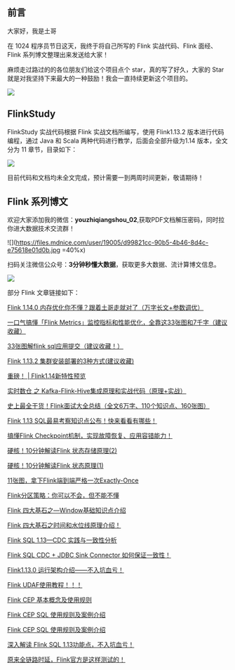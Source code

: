## 前言

大家好，我是土哥

在 1024 程序员节日这天，我终于将自己所写的 Flink 实战代码、Flink 面经、Flink 系列博文整理出来发送给大家！

麻烦走过路过的的各位朋友们给这个项目点个 star，真的写了好久，大家的 Star 就是对我坚持下来最大的一种鼓励！我会一直持续更新这个项目的。



![](https://files.mdnice.com/user/19005/a4fa823a-6ac5-47e8-a01d-24f4ccf9c994.png)

## FlinkStudy

FlinkStudy 实战代码根据 Flink 实战文档所编写，使用 Flink1.13.2 版本进行代码编程，通过 Java 和 Scala 两种代码进行教学，后面会全部升级为1.14 版本，全文分为 11 章节，目录如下：


![](https://files.mdnice.com/user/19005/80ef0685-a70a-492c-b5d0-bb847eeda49e.png)

目前代码和文档均未全文完成，预计需要一到两周时间更新，敬请期待！


## Flink 系列博文


欢迎大家添加我的微信：**youzhiqiangshou_02**,获取PDF文档解压密码，同时拉你进大数据技术交流群！



![](https://files.mdnice.com/user/19005/d99821cc-90b5-4b46-8d4c-e75618e01d0b.jpg  =40%x)




扫码关注微信公众号：**3分钟秒懂大数据**，获取更多大数据、流计算博文信息。


![](https://files.mdnice.com/user/19005/9b74646c-5950-4a72-ba53-f3755c6ed667.png)

部分 Flink 文章链接如下：

[Flink 1.14.0 内存优化你不懂？跟着土哥走就对了（万字长文+参数调优）](https://mp.weixin.qq.com/s?__biz=Mzg5NDY3NzIwMA==&mid=2247499997&idx=1&sn=5037221dff9b28e86e4c6b6a4cfc968f&chksm=c0197962f76ef074ee92df03886bfb9bcd894947eaa7a1ab51086d98210e9be047fbd9647f94&token=299008056&lang=zh_CN#rd)

[一口气搞懂「Flink Metrics」监控指标和性能优化，全靠这33张图和7千字（建议收藏）](https://mp.weixin.qq.com/s?__biz=Mzg5NDY3NzIwMA==&mid=2247499736&idx=1&sn=652f3d94182d56a795a55c495c89ab2b&chksm=c0194667f76ecf71bc1e8543222effd2a9ff940b48e4c14e52a966763ddb074d8f2305bca6ac&token=299008056&lang=zh_CN#rd)

[33张图解flink sql应用提交（建议收藏！）](https://mp.weixin.qq.com/s?__biz=Mzg5NDY3NzIwMA==&mid=2247499065&idx=1&sn=65559142ae6210e937baa8e9f8a1089b&chksm=c0194486f76ecd9028e0113a34b2e633d406ef342eab676043fb159b52f4c10eaefd55a2757b&token=299008056&lang=zh_CN#rd)

[Flink 1.13.2 集群安装部署的3种方式(建议收藏)](https://mp.weixin.qq.com/s?__biz=Mzg5NDY3NzIwMA==&mid=2247498571&idx=1&sn=d4557dfb7dde1964bf0ba684c9b2ff0a&chksm=c01942f4f76ecbe2feb3504b166f94fd0762efffe7acaa804bac27dba6c17556d1b623ee8e39&token=299008056&lang=zh_CN#rd)

[重磅！ | Flink1.14新特性预览](https://mp.weixin.qq.com/s?__biz=Mzg5NDY3NzIwMA==&mid=2247497696&idx=1&sn=db2cb7921c10a378f3e15d28527ca5bf&chksm=c0194e5ff76ec749ed96a5ef361550e1d1f66c97ba571f18ef255375912fb57fdb4cfb207756&token=299008056&lang=zh_CN#rd)

[实时数仓 之 Kafka-Flink-Hive集成原理和实战代码（原理+实战）](https://mp.weixin.qq.com/s?__biz=Mzg5NDY3NzIwMA==&mid=2247497251&idx=1&sn=e6b87fe99c916bb38a4c50f3dc3fc538&chksm=c0194f9cf76ec68a8434ddf302f053ade6b1cbb6aabc865bbbc6f92398756f239a41d90d0251&token=299008056&lang=zh_CN#rd)

[史上最全干货！Flink面试大全总结（全文6万字、110个知识点、160张图）](https://mp.weixin.qq.com/s?__biz=Mzg5NDY3NzIwMA==&mid=2247497240&idx=1&sn=954c0702a2d842f9facb4e36c8c44563&chksm=c0194fa7f76ec6b1f8b41e96ca6347b0e0da7fea3077cbed02ed862a0f3e335289eda3153924&token=299008056&lang=zh_CN#rd)

[Flink 1.13 SQL最易考察知识点公布！快来看看有哪些！](https://mp.weixin.qq.com/s?__biz=Mzg5NDY3NzIwMA==&mid=2247497239&idx=1&sn=826157c19070ab5c6ce20e533a60120a&chksm=c0194fa8f76ec6be2b9efe537e9bde765b070ee01196608c44b6d6d53a14237ef34af2011d3e&token=299008056&lang=zh_CN#rd)

[搞懂Flink Checkpoint机制，实现故障恢复、应用容错能力！](https://mp.weixin.qq.com/s?__biz=Mzg5NDY3NzIwMA==&mid=2247497235&idx=1&sn=32c372a4eef36b3c1936e7dce117a075&chksm=c0194facf76ec6babd669be0f8e2b0dede7f6a2dccbb11b1c387d8a1ce172565746a0b8a8a7e&token=299008056&lang=zh_CN#rd)

[硬核！10分钟解读Flink 状态存储原理(2)](https://mp.weixin.qq.com/s?__biz=Mzg5NDY3NzIwMA==&mid=2247497227&idx=1&sn=1b48a869d12bd0622de7a1a893df816c&chksm=c0194fb4f76ec6a24aefd8030fd679c3f77cf6129ed9370123876adec6ba392e16f92ab24d47&token=299008056&lang=zh_CN#rd)

[硬核！10分钟解读Flink 状态原理(1)](https://mp.weixin.qq.com/s?__biz=Mzg5NDY3NzIwMA==&mid=2247497226&idx=1&sn=f44ecbd2ef652146a68ef7049db1f387&chksm=c0194fb5f76ec6a307b0f939f5d3be5da8b72bf091999cf0de6a034a0f7b53d629412083c649&token=299008056&lang=zh_CN#rd)

[11张图，拿下Flink端到端严格一次Exactly-Once](https://mp.weixin.qq.com/s?__biz=Mzg5NDY3NzIwMA==&mid=2247497224&idx=1&sn=8654d025accb3e2bbc6978f1801d3b66&chksm=c0194fb7f76ec6a1cd7b8cb007bec4c2f05c2e15155d238c48eac9d3c893ff921df895ade082&token=299008056&lang=zh_CN#rd)

[Flink分区策略：你可以不会，但不能不懂](https://mp.weixin.qq.com/s?__biz=Mzg5NDY3NzIwMA==&mid=2247497223&idx=1&sn=34f8c3693111afa28dd598b270ac8809&chksm=c0194fb8f76ec6aef4befeee260aa8d5cafa8e666c5ce574a6d93cbc01b8f45730cf9e2947c4&token=299008056&lang=zh_CN#rd)

[Flink 四大基石之—Window基础知识点介绍](https://mp.weixin.qq.com/s?__biz=Mzg5NDY3NzIwMA==&mid=2247497204&idx=1&sn=ade24641ffd55410a89dfe1030408039&chksm=c0194c4bf76ec55d0730e7415c47e9bc50f86da4d17a589e457b89b10100785036f17f44ea66&token=299008056&lang=zh_CN#rd)

[Flink 四大基石之时间和水位线原理介绍！](https://mp.weixin.qq.com/s?__biz=Mzg5NDY3NzIwMA==&mid=2247497202&idx=1&sn=0ab6a5008cdcc8d03c41ab517b7f7feb&chksm=c0194c4df76ec55b70a15c3235e12fb3ba7b9dc502eb34e894a78a5595ef4a073382a66e9210&token=299008056&lang=zh_CN#rd)

[Flink SQL 1.13—CDC 实践与一致性分析](https://mp.weixin.qq.com/s?__biz=Mzg5NDY3NzIwMA==&mid=2247497200&idx=1&sn=30acc078e9f30abdd8221e4ba3b508cd&chksm=c0194c4ff76ec5597168b59d5a992c4ee07c170def23e57cc144565d032fa136178c71f2b45f&token=299008056&lang=zh_CN#rd)

[Flink SQL CDC + JDBC Sink Connector 如何保证一致性！](https://mp.weixin.qq.com/s?__biz=Mzg5NDY3NzIwMA==&mid=2247497200&idx=2&sn=ae9734975d6e0318b71a0982de039951&chksm=c0194c4ff76ec55921ed83f6b638a06135aeff64e0d5383428dda5fa944408c9fe18942f3cd5&token=299008056&lang=zh_CN#rd)

[Flink1.13.0 运行架构介绍——不入坑血亏！](https://mp.weixin.qq.com/s?__biz=Mzg5NDY3NzIwMA==&mid=2247497197&idx=1&sn=1b9b134c1889ce7bf4d4369245136f44&chksm=c0194c52f76ec544c9297a6359e7124cc7b091918405b8284829a63dca576457c11895fc63e5&token=299008056&lang=zh_CN#rd)

[Flink UDAF使用教程！！！](https://mp.weixin.qq.com/s?__biz=Mzg5NDY3NzIwMA==&mid=2247497196&idx=1&sn=0a715919759cf4ebbf82d78e48fb43a0&chksm=c0194c53f76ec545ea0f1c1cac0d8cb3be6d51dc4f8f873311f7404073b37f2a1540193473b5&token=299008056&lang=zh_CN#rd)

[Flink CEP 基本概念及使用规则](https://mp.weixin.qq.com/s?__biz=Mzg5NDY3NzIwMA==&mid=2247497195&idx=1&sn=3afa899382469e9675b93d5e8eea0960&chksm=c0194c54f76ec5420d8b5eab5ef6a27405996c97a4c3bb622dc6f8833012e7a3c7b3ea8fa6dc&token=299008056&lang=zh_CN#rd)

[Flink CEP SQL 使用规则及案例介绍](https://mp.weixin.qq.com/s?__biz=Mzg5NDY3NzIwMA==&mid=2247497195&idx=2&sn=6d5d381ba521cff2a6208a7513ae84fe&chksm=c0194c54f76ec542b8ff25a5c06b62e92ce93e8568d5a48c1cce5c5bdb894a627532be4b62b3&token=299008056&lang=zh_CN#rdv)

[Flink CEP SQL 使用规则及案例介绍](https://mp.weixin.qq.com/s?__biz=Mzg5NDY3NzIwMA==&mid=2247497195&idx=2&sn=6d5d381ba521cff2a6208a7513ae84fe&chksm=c0194c54f76ec542b8ff25a5c06b62e92ce93e8568d5a48c1cce5c5bdb894a627532be4b62b3&token=299008056&lang=zh_CN#rd)

[深入解读 Flink SQL 1.13功能点，不入坑血亏！](https://mp.weixin.qq.com/s?__biz=Mzg5NDY3NzIwMA==&mid=2247497193&idx=1&sn=69819b65b150518dec74494cdfdd0063&chksm=c0194c56f76ec540deb6020e6c340fcb89c5f331f6d87f9e3b6127c15fbf16274c2e3c535ce7&token=299008056&lang=zh_CN#rd)

[原来全链路时延，Flink官方是这样测试的！](https://mp.weixin.qq.com/s?__biz=Mzg5NDY3NzIwMA==&mid=2247497188&idx=1&sn=255a13441f54b727cc60462fba8427af&chksm=c0194c5bf76ec54db5233326c87e4dead48e381578bac27e0bc13ae6453bc541e98c388f4fe1&token=299008056&lang=zh_CN#rd)








